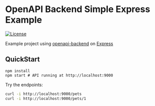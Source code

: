 # OpenAPI Backend Simple Express Example
[![License](http://img.shields.io/:license-mit-blue.svg)](http://anttiviljami.mit-license.org)

Example project using [openapi-backend](https://github.com/anttiviljami/openapi-backend) on [Express](https://expressjs.com/)

## QuickStart

```
npm install
npm start # API running at http://localhost:9000
```

Try the endpoints:

```bash
curl -i http://localhost:9000/pets
curl -i http://localhost:9000/pets/1
```

